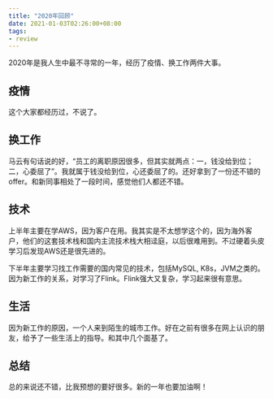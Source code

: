 ```yaml
---
title: "2020年回顾"
date: 2021-01-03T02:26:00+08:00
tags:
- review
---
```


2020年是我人生中最不寻常的一年，经历了疫情、换工作两件大事。

## 疫情

这个大家都经历过，不说了。

## 换工作

马云有句话说的好，“员工的离职原因很多，但其实就两点：一，钱没给到位；二，心委屈了”。我就属于钱没给到位，心还委屈了的。还好拿到了一份还不错的offer。和新同事相处了一段时间，感觉他们人都还不错。

## 技术

上半年主要在学AWS，因为客户在用。我其实是不太想学这个的，因为海外客户，他们的这套技术栈和国内主流技术栈大相迳庭，以后很难用到。不过硬着头皮学习后发现AWS还是很先进的。

下半年主要学习找工作需要的国内常见的技术，包括MySQL, K8s，JVM之类的。因为新工作的关系，对学习了Flink。Flink强大又复杂，学习起来很有意思。

## 生活

因为新工作的原因，一个人来到陌生的城市工作。好在之前有很多在网上认识的朋友，给予了一些生活上的指导。和其中几个面基了。

## 总结

总的来说还不错，比我预想的要好很多。新的一年也要加油啊！
